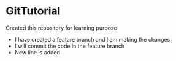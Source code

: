 # GitTutorial
Created this repository for learning purpose
- I have created a feature branch and I am making the changes
- I will commit the code in the feature branch
- New line is added
